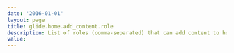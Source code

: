 ```yaml
---
date: '2016-01-01'
layout: page
title: glide.home.add_content.role
description: List of roles (comma-separated) that can add content to homepages.
value:  
---
```


